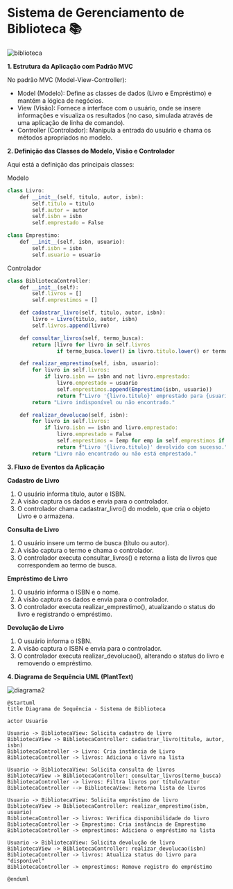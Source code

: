 # Sistema de Gerenciamento de Biblioteca 📚

![biblioteca](https://github.com/user-attachments/assets/2aafe9bc-0b67-4db4-9f1b-64c01cb3bf4a)



**1. Estrutura da Aplicação com Padrão MVC**

No padrão MVC (Model-View-Controller):

- Model (Modelo): Define as classes de dados (Livro e Empréstimo) e mantém a lógica de negócios.
- View (Visão): Fornece a interface com o usuário, onde se insere informações e visualiza os resultados (no caso, simulada através de uma aplicação de linha de comando).
- Controller (Controlador): Manipula a entrada do usuário e chama os métodos apropriados no modelo.

**2. Definição das Classes do Modelo, Visão e Controlador**

Aqui está a definição das principais classes:

Modelo
```Javascript
class Livro:
    def __init__(self, titulo, autor, isbn):
        self.titulo = titulo
        self.autor = autor
        self.isbn = isbn
        self.emprestado = False

class Emprestimo:
    def __init__(self, isbn, usuario):
        self.isbn = isbn
        self.usuario = usuario
```

Controlador
```javascript
class BibliotecaController:
    def __init__(self):
        self.livros = []
        self.emprestimos = []

    def cadastrar_livro(self, titulo, autor, isbn):
        livro = Livro(titulo, autor, isbn)
        self.livros.append(livro)

    def consultar_livros(self, termo_busca):
        return [livro for livro in self.livros 
                if termo_busca.lower() in livro.titulo.lower() or termo_busca.lower() in livro.autor.lower()]

    def realizar_emprestimo(self, isbn, usuario):
        for livro in self.livros:
            if livro.isbn == isbn and not livro.emprestado:
                livro.emprestado = usuario
                self.emprestimos.append(Emprestimo(isbn, usuario))
                return f"Livro '{livro.titulo}' emprestado para {usuario}"
        return "Livro indisponível ou não encontrado."

    def realizar_devolucao(self, isbn):
        for livro in self.livros:
            if livro.isbn == isbn and livro.emprestado:
                livro.emprestado = False
                self.emprestimos = [emp for emp in self.emprestimos if emp.isbn != isbn]
                return f"Livro '{livro.titulo}' devolvido com sucesso."
        return "Livro não encontrado ou não está emprestado."
```

**3. Fluxo de Eventos da Aplicação**

**Cadastro de Livro**

1) O usuário informa título, autor e ISBN.
2) A visão captura os dados e envia para o controlador.
3) O controlador chama cadastrar_livro() do modelo, que cria o objeto Livro e o armazena.

**Consulta de Livro**

1) O usuário insere um termo de busca (título ou autor).
2) A visão captura o termo e chama o controlador.
3) O controlador executa consultar_livros() e retorna a lista de livros que correspondem ao termo de busca.

**Empréstimo de Livro**

1) O usuário informa o ISBN e o nome.
2) A visão captura os dados e envia para o controlador.
3) O controlador executa realizar_emprestimo(), atualizando o status do livro e registrando o empréstimo.

**Devolução de Livro**

1) O usuário informa o ISBN.
2) A visão captura o ISBN e envia para o controlador.
3) O controlador executa realizar_devolucao(), alterando o status do livro e removendo o empréstimo.

**4. Diagrama de Sequência UML (PlantText)**

![diagrama2](https://github.com/user-attachments/assets/a36e2c46-bc8c-4831-9afe-0542d14d44f1)


```UML
@startuml
title Diagrama de Sequência - Sistema de Biblioteca

actor Usuario

Usuario -> BibliotecaView: Solicita cadastro de livro
BibliotecaView -> BibliotecaController: cadastrar_livro(titulo, autor, isbn)
BibliotecaController -> Livro: Cria instância de Livro
BibliotecaController -> livros: Adiciona o livro na lista

Usuario -> BibliotecaView: Solicita consulta de livros
BibliotecaView -> BibliotecaController: consultar_livros(termo_busca)
BibliotecaController -> livros: Filtra livros por título/autor
BibliotecaController --> BibliotecaView: Retorna lista de livros

Usuario -> BibliotecaView: Solicita empréstimo de livro
BibliotecaView -> BibliotecaController: realizar_emprestimo(isbn, usuario)
BibliotecaController -> livros: Verifica disponibilidade do livro
BibliotecaController -> Emprestimo: Cria instância de Emprestimo
BibliotecaController -> emprestimos: Adiciona o empréstimo na lista

Usuario -> BibliotecaView: Solicita devolução de livro
BibliotecaView -> BibliotecaController: realizar_devolucao(isbn)
BibliotecaController -> livros: Atualiza status do livro para "disponível"
BibliotecaController -> emprestimos: Remove registro do empréstimo

@enduml
```
